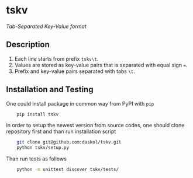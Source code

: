 # tskv

*Tab-Separated Key-Value format*

## Description

1. Each line starts from prefix `tskv\t`.
2. Values are stored as key-value pairs that is separated with equal sign `=`.
3. Prefix and key-value pairs separated with tabs `\t`.

## Installation and Testing

One could install package in common way from PyPI with `pip`
```bash
    pip install tskv
```
In order to setup the newest version from source codes, one should clone repository first and than run installation script
```bash
    git clone git@github.com:daskol/tskv.git
    python tskv/setup.py
```
Than run tests as follows
```bash
    python -m unittest discover tskv/tests/
```
